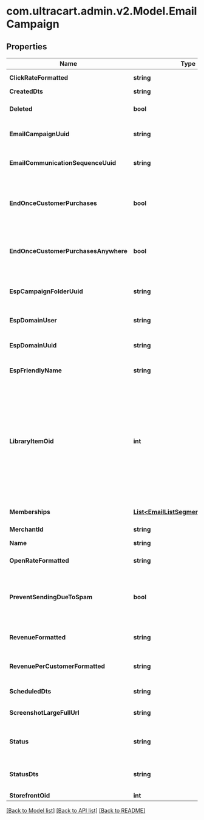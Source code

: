 
# com.ultracart.admin.v2.Model.EmailCampaign

## Properties

Name | Type | Description | Notes
------------ | ------------- | ------------- | -------------
**ClickRateFormatted** | **string** | Click rate of emails | [optional] 
**CreatedDts** | **string** | Created date | [optional] 
**Deleted** | **bool** | True if this campaign was deleted | [optional] 
**EmailCampaignUuid** | **string** | Email campaign UUID | [optional] 
**EmailCommunicationSequenceUuid** | **string** | Email communication sequence UUID | [optional] 
**EndOnceCustomerPurchases** | **bool** | True if the customer should end the flow once they purchase from this campaign | [optional] 
**EndOnceCustomerPurchasesAnywhere** | **bool** | True if the customer should end the flow once they purchase from anywhere | [optional] 
**EspCampaignFolderUuid** | **string** | Campaign folder UUID.  Null for uncategorized | [optional] 
**EspDomainUser** | **string** | User of the sending address | [optional] 
**EspDomainUuid** | **string** | UUID of the sending domain | [optional] 
**EspFriendlyName** | **string** | Friendly name of the sending email | [optional] 
**LibraryItemOid** | **int** | If this item was ever added to the Code Library, this is the oid for that library item, or 0 if never added before.  This value is used to determine if a library item should be inserted or updated. | [optional] 
**Memberships** | [**List&lt;EmailListSegmentMembership&gt;**](EmailListSegmentMembership.md) | List and segment memberships | [optional] 
**MerchantId** | **string** | Merchant ID | [optional] 
**Name** | **string** | Name of email campaign | [optional] 
**OpenRateFormatted** | **string** | Open rate of emails | [optional] 
**PreventSendingDueToSpam** | **bool** | True if this campaign is prevented from sending at this time due to spam complaints. | [optional] 
**RevenueFormatted** | **string** | Revenue associated with campaign | [optional] 
**RevenuePerCustomerFormatted** | **string** | Revenue per customer associated with campaign | [optional] 
**ScheduledDts** | **string** | Scheduled date | [optional] 
**ScreenshotLargeFullUrl** | **string** | URL to a large full length screenshot | [optional] 
**Status** | **string** | Status of the campaign of draft, archived, and sent | [optional] 
**StatusDts** | **string** | Timestamp when the last status change happened | [optional] 
**StorefrontOid** | **int** | Storefront oid | [optional] 

[[Back to Model list]](../README.md#documentation-for-models)
[[Back to API list]](../README.md#documentation-for-api-endpoints)
[[Back to README]](../README.md)

